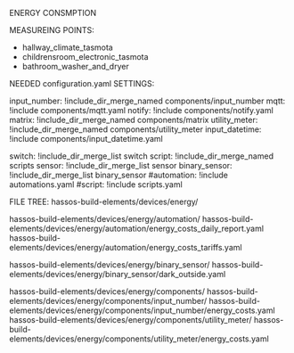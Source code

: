 ENERGY CONSMPTION

MEASUREING POINTS:

- hallway_climate_tasmota
- childrensroom_electronic_tasmota
- bathroom_washer_and_dryer

NEEDED configuration.yaml SETTINGS:

input_number: !include_dir_merge_named components/input_number
mqtt: !include components/mqtt.yaml
notify: !include components/notify.yaml
matrix: !include_dir_merge_named components/matrix
utility_meter: !include_dir_merge_named components/utility_meter
input_datetime: !include components/input_datetime.yaml

switch: !include_dir_merge_list switch
script: !include_dir_merge_named scripts
sensor: !include_dir_merge_list sensor
binary_sensor: !include_dir_merge_list binary_sensor
#automation: !include automations.yaml
#script: !include scripts.yaml

FILE TREE:
hassos-build-elements/devices/energy/

hassos-build-elements/devices/energy/automation/
hassos-build-elements/devices/energy/automation/energy_costs_daily_report.yaml
hassos-build-elements/devices/energy/automation/energy_costs_tariffs.yaml

hassos-build-elements/devices/energy/binary_sensor/
hassos-build-elements/devices/energy/binary_sensor/dark_outside.yaml

hassos-build-elements/devices/energy/components/
hassos-build-elements/devices/energy/components/input_number/
hassos-build-elements/devices/energy/components/input_number/energy_costs.yaml
hassos-build-elements/devices/energy/components/utility_meter/
hassos-build-elements/devices/energy/components/utility_meter/energy_costs.yaml


